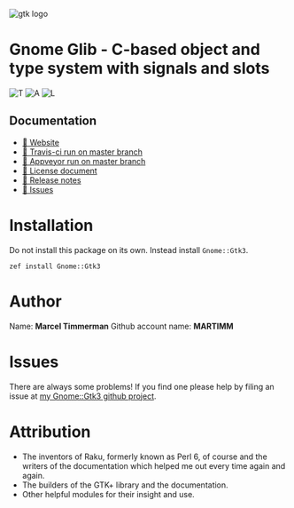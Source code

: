 ![gtk logo][logo]
<!--
[![Build Status](https://travis-ci.org/MARTIMM/gnome-glib.svg?branch=master)](https://travis-ci.org/MARTIMM/gnome-glib) [![AppVeyor Build Status](https://ci.appveyor.com/api/projects/status/github/MARTIMM/gnome-glib?branch=master&passingText=Windows%20-%20OK&failingText=Windows%20-%20FAIL&pendingText=Windows%20-%20pending&svg=true)](https://ci.appveyor.com/project/MARTIMM/gnome-glib/branch/master) [![License](http://martimm.github.io/label/License-label.svg)](http://www.perlfoundation.org/artistic_license_2_0)
-->
# Gnome Glib - C-based object and type system with signals and slots

![T][travis-svg] ![A][appveyor-svg] ![L][license-svg]

[travis-svg]: https://travis-ci.org/MARTIMM/gnome-glib.svg?branch=master
[travis-run]: https://travis-ci.org/MARTIMM/gnome-glib

[appveyor-svg]: https://ci.appveyor.com/api/projects/status/github/MARTIMM/gnome-glib?branch=master&passingText=Windows%20-%20OK&failingText=Windows%20-%20FAIL&pendingText=Windows%20-%20pending&svg=true
[appveyor-run]: https://ci.appveyor.com/project/MARTIMM/gnome-glib/branch/master

[license-svg]: http://martimm.github.io/label/License-label.svg
[licence-lnk]: http://www.perlfoundation.org/artistic_license_2_0


## Documentation
* [ 🔗 Website](https://martimm.github.io/gnome-gtk3/content-docs/reference-glib.html)
* [ 🔗 Travis-ci run on master branch][travis-run]
* [ 🔗 Appveyor run on master branch][appveyor-run]
* [ 🔗 License document][licence-lnk]
* [ 🔗 Release notes][changes]
* [ 🔗 Issues](https://github.com/MARTIMM/gnome-gtk3/issues)

# Installation
Do not install this package on its own. Instead install `Gnome::Gtk3`.

`zef install Gnome::Gtk3`


# Author

Name: **Marcel Timmerman**
Github account name: **MARTIMM**

# Issues

There are always some problems! If you find one please help by filing an issue at [my Gnome::Gtk3 github project][issues].

# Attribution
* The inventors of Raku, formerly known as Perl 6, of course and the writers of the documentation which helped me out every time again and again.
* The builders of the GTK+ library and the documentation.
* Other helpful modules for their insight and use.

[//]: # (---- [refs] ----------------------------------------------------------)

[changes]: https://github.com/MARTIMM/gnome-glib/blob/master/CHANGES.md
[logo]: https://martimm.github.io/gnome-gtk3/content-docs/images/gtk-raku.png
[issues]: https://github.com/MARTIMM/gnome-gtk3/issues

[Error]: https://developer.gnome.org/glib/stable/glib-Error-Reporting.html
[List]: https://developer.gnome.org/glib/stable/glib-Doubly-Linked-Lists.html
[Main]: https://developer.gnome.org/glib/stable/glib-The-Main-Event-Loop.html
[SList]: https://developer.gnome.org/glib/stable/glib-Singly-Linked-Lists.html

[//]: # (https://nbviewer.jupyter.org/github/MARTIMM/gtk-v3/blob/master/doc/GObject.pdf)
